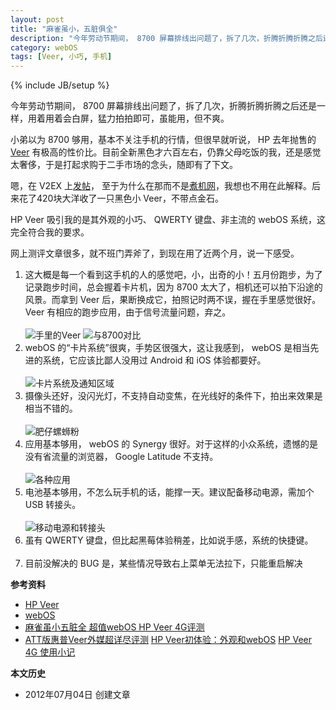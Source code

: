 ```yaml
---
layout: post
title: "麻雀虽小，五脏俱全"
description: "今年劳动节期间， 8700 屏幕排线出问题了，拆了几次，折腾折腾折腾之后还是一样，用着用着会白屏，猛力拍拍即可，虽能用，但不爽。"
category: webOS
tags: [Veer, 小巧, 手机]
---
```

{% include JB/setup %}

今年劳动节期间， 8700 屏幕排线出问题了，拆了几次，折腾折腾折腾之后还是一样，用着用着会白屏，猛力拍拍即可，虽能用，但不爽。

小弟以为 8700 够用，基本不关注手机的行情，但很早就听说， HP 去年抛售的 [Veer](http://en.wikipedia.org/wiki/HP_Veer) 有极高的性价比。目前全新黑色才六百左右，仍靠父母吃饭的我，还是感觉太奢侈，于是打起求购于二手市场的念头，随即有了下文。

嗯，在 V2EX 上[发帖](http://www.v2ex.com/t/34487)， 至于为什么在那而不是[煮机网](http://www.zoopda.com/)，我想也不用在此解释。后来花了420块大洋收了一只黑色小 Veer，不带点金石。

HP Veer 吸引我的是其外观的小巧、 QWERTY 键盘、非主流的 webOS 系统，这完全符合我的要求。

网上测评文章很多，就不班门弄斧了，到现在用了近两个月，说一下感受。

<ol>
<li>这大概是每一个看到这手机的人的感觉吧，小，出奇的小！五月份跑步，为了记录跑步时间，总会握着卡片机，因为 8700 太大了，相机还可以拍下沿途的风景。而拿到 Veer 后，果断换成它，拍照记时两不误，握在手里感觉很好。 Veer 有相应的跑步应用，由于信号流量问题，弃之。</li>
<br />
<img src="http://pic.yupoo.com/fooleap_v/C5BtnDz2/U3i4Z.jpg" alt="手里的Veer" title="手里的Veer" />
<img src="http://pic.yupoo.com/fooleap_v/C5BtmbZB/vLf6j.jpg" alt="与8700对比" title="与8700对比" />
<br />
<li>webOS 的“卡片系统”很爽，手势区很强大，这让我感到， webOS 是相当先进的系统，它应该比鄙人没用过 Android 和 iOS 体验都要好。</li>
<br />
<img src="http://pic.yupoo.com/fooleap_v/C5BvO4Qz/xvGWp.png" alt="卡片系统及通知区域" title="卡片系统及通知区域" />
<br />
<li>摄像头还好，没闪光灯，不支持自动变焦，在光线好的条件下，拍出来效果是相当不错的。</li>
<br />
<img src="http://pic.yupoo.com/fooleap_v/C5BwDYxE/khxw4.jpg" alt="肥仔螺蛳粉" title="肥仔螺蛳粉" />
<br />
<li>应用基本够用， webOS 的 Synergy 很好。对于这样的小众系统，遗憾的是没有省流量的浏览器， Google Latitude 不支持。</li>
<br />
<img src="http://pic.yupoo.com/fooleap_v/C5BvPI2w/2Uwtc.png" alt="各种应用" title="各种应用" />
<br />
<li>电池基本够用，不怎么玩手机的话，能撑一天。建议配备移动电源，需加个 USB 转接头。</li>
<br />
<img src="http://pic.yupoo.com/fooleap_v/C5BxYElO/Y4lgO.jpg" alt="移动电源和转接头" title="移动电源和转接头" />
<br />
<li>虽有 QWERTY 键盘，但比起黑莓体验稍差，比如说手感，系统的快捷键。</li>
<br />
<li>目前没解决的 BUG 是，某些情况导致右上菜单无法拉下，只能重启解决</li>
</ol>

**参考资料**

* [HP Veer](http://en.wikipedia.org/wiki/HP_Veer)
* [webOS](http://en.wikipedia.org/wiki/WebOS)
* [麻雀虽小五脏全 超值webOS HP Veer 4G评测](http://mobile.zol.com.cn/252/2525007_all.html)
* [ATT版惠普Veer外媒超详尽评测](http://www.weboshome.com/2011/05/review-att-hp-veer-4g/)
[HP Veer初体验：外观和webOS](http://imtx.me/archives/1664.html)
[HP Veer 4G 使用小记](http://lightcss.com/hp-veer-app/)

**本文历史**

* 2012年07月04日 创建文章
